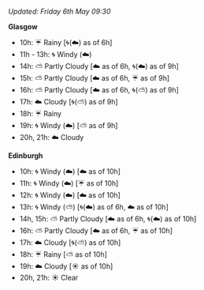 *Updated: Friday 6th May 09:30*

**Glasgow**

* 10h: :umbrella: Rainy [:cyclone:(:cloud:) as of 6h]
* 11h - 13h: :cyclone: Windy (:cloud:)
* 14h: :partly_sunny: Partly Cloudy [:cloud: as of 6h, :cyclone:(:cloud:) as of 9h]
* 15h: :partly_sunny: Partly Cloudy [:cloud: as of 6h, :umbrella: as of 9h]
* 16h: :partly_sunny: Partly Cloudy [:cloud: as of 6h, :cyclone:(:partly_sunny:) as of 9h]
* 17h: :cloud: Cloudy [:cyclone:(:partly_sunny:) as of 9h]
* 18h: :umbrella: Rainy
* 19h: :cyclone: Windy (:cloud:) [:partly_sunny: as of 9h]
* 20h, 21h: :cloud: Cloudy

**Edinburgh**

* 10h: :cyclone: Windy (:cloud:) [:cloud: as of 10h]
* 11h: :cyclone: Windy (:cloud:) [:umbrella: as of 10h]
* 12h: :cyclone: Windy (:cloud:) [:cloud: as of 10h]
* 13h: :cyclone: Windy (:partly_sunny:) [:cyclone:(:cloud:) as of 6h, :cloud: as of 10h]
* 14h, 15h: :partly_sunny: Partly Cloudy [:cloud: as of 6h, :cyclone:(:cloud:) as of 10h]
* 16h: :partly_sunny: Partly Cloudy [:cloud: as of 6h, :umbrella: as of 10h]
* 17h: :cloud: Cloudy [:cyclone:(:partly_sunny:) as of 10h]
* 18h: :umbrella: Rainy [:partly_sunny: as of 10h]
* 19h: :cloud: Cloudy [:sunny: as of 10h]
* 20h, 21h: :sunny: Clear
